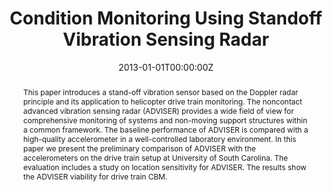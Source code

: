 ---
title: "Condition Monitoring Using Standoff Vibration Sensing Radar"
authors:
- Alex-Cao
date: "2013-01-01T00:00:00Z"
doi: ""

# Schedule page publish date (NOT publication's date).
publishDate: "2020-08-18T00:00:00Z"

# Publication type.
# Legend: 0 = Uncategorized; 1 = Conference paper; 2 = Journal article;
# 3 = Preprint / Working Paper; 4 = Report; 5 = Book; 6 = Book section;
# 7 = Thesis; 8 = Patent
publication_types: ["0"]

# Publication name and optional abbreviated publication name.
publication: American Helicopter Society International
publication_short: AHS

abstract: "This paper introduces a stand-off vibration sensor based on the Doppler radar principle and its application to helicopter drive train monitoring. The noncontact advanced vibration sensing radar (ADVISER) provides a wide field of view for comprehensive monitoring of systems and non-moving support structures within a common framework. The baseline performance of ADVISER is compared with a high-quality accelerometer in a well-controlled laboratory environment. In this paper we present the preliminary comparison of ADVISER with the accelerometers on the drive train setup at University of South Carolina. The evaluation includes a study on location sensitivity for ADVISER. The results show the ADVISER viability for drive train CBM."

# Summary. An optional shortened abstract.
# summary: Lorem ipsum dolor sit amet, consectetur adipiscing elit. Duis posuere tellus ac convallis placerat. Proin tincidunt magna sed ex sollicitudin condimentum.

tags:
- Doppler radar principle
- Advanced Vibration sensing radar

featured: false

links:
# - name: Online Access
#   url: 
url_pdf: 'https://www.sc.edu/study/colleges_schools/engineering_and_computing/docs_old/predictive_maintenance_pdfs/ahs2013bharadwaj.pdf'
# url_code: '#'
# url_dataset: '#'
# url_poster: '#'
# url_project: ''
# url_slides: ''
# url_source: '#'
# url_video: '#'

# Featured image
# To use, add an image named `featured.jpg/png` to your page's folder. 
# image:
#   caption: ''
#   focal_point: ""
#   preview_only: false

# Associated Projects (optional).
#   Associate this publication with one or more of your projects.
#   Simply enter your project's folder or file name without extension.
#   E.g. `internal-project` references `content/project/internal-project/index.md`.
#   Otherwise, set `projects: []`.
# projects:


# Slides (optional).
#   Associate this publication with Markdown slides.
#   Simply enter your slide deck's filename without extension.
#   E.g. `slides: "example"` references `content/slides/example/index.md`.
#   Otherwise, set `slides: ""`.
slides: ""
---